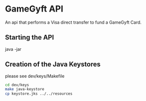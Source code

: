 # GameGyft API

An api that performs a Visa direct transfer to fund a GameGyft Card.


## Starting the API

java -jar 




## Creation of the Java Keystores

please see dev/keys/Makefile
```bash
cd dev/keys
make java-keystore
cp keystore.jks ../../resources
```
